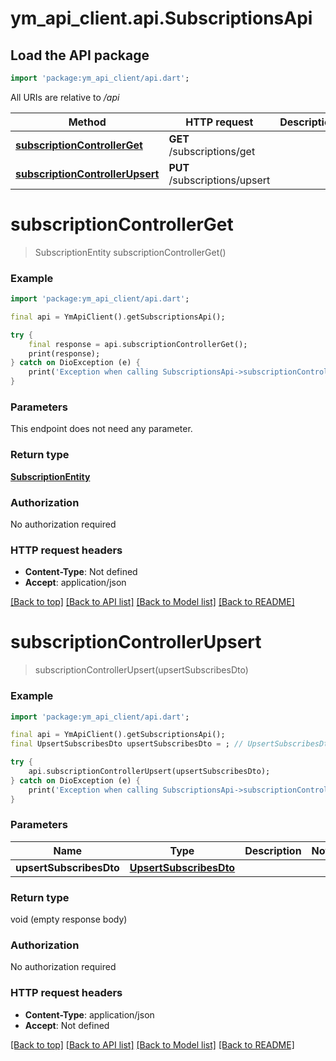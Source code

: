 # ym_api_client.api.SubscriptionsApi

## Load the API package
```dart
import 'package:ym_api_client/api.dart';
```

All URIs are relative to */api*

Method | HTTP request | Description
------------- | ------------- | -------------
[**subscriptionControllerGet**](SubscriptionsApi.md#subscriptioncontrollerget) | **GET** /subscriptions/get | 
[**subscriptionControllerUpsert**](SubscriptionsApi.md#subscriptioncontrollerupsert) | **PUT** /subscriptions/upsert | 


# **subscriptionControllerGet**
> SubscriptionEntity subscriptionControllerGet()



### Example
```dart
import 'package:ym_api_client/api.dart';

final api = YmApiClient().getSubscriptionsApi();

try {
    final response = api.subscriptionControllerGet();
    print(response);
} catch on DioException (e) {
    print('Exception when calling SubscriptionsApi->subscriptionControllerGet: $e\n');
}
```

### Parameters
This endpoint does not need any parameter.

### Return type

[**SubscriptionEntity**](SubscriptionEntity.md)

### Authorization

No authorization required

### HTTP request headers

 - **Content-Type**: Not defined
 - **Accept**: application/json

[[Back to top]](#) [[Back to API list]](../README.md#documentation-for-api-endpoints) [[Back to Model list]](../README.md#documentation-for-models) [[Back to README]](../README.md)

# **subscriptionControllerUpsert**
> subscriptionControllerUpsert(upsertSubscribesDto)



### Example
```dart
import 'package:ym_api_client/api.dart';

final api = YmApiClient().getSubscriptionsApi();
final UpsertSubscribesDto upsertSubscribesDto = ; // UpsertSubscribesDto | 

try {
    api.subscriptionControllerUpsert(upsertSubscribesDto);
} catch on DioException (e) {
    print('Exception when calling SubscriptionsApi->subscriptionControllerUpsert: $e\n');
}
```

### Parameters

Name | Type | Description  | Notes
------------- | ------------- | ------------- | -------------
 **upsertSubscribesDto** | [**UpsertSubscribesDto**](UpsertSubscribesDto.md)|  | 

### Return type

void (empty response body)

### Authorization

No authorization required

### HTTP request headers

 - **Content-Type**: application/json
 - **Accept**: Not defined

[[Back to top]](#) [[Back to API list]](../README.md#documentation-for-api-endpoints) [[Back to Model list]](../README.md#documentation-for-models) [[Back to README]](../README.md)

